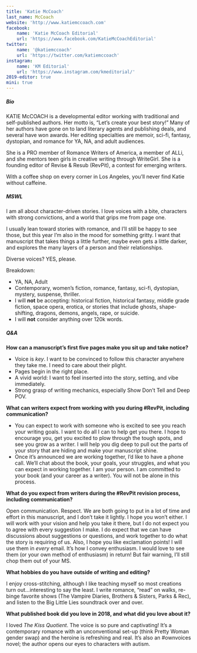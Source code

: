 ```yaml
---
title: 'Katie McCoach'
last_name: McCoach
website: 'http://www.katiemccoach.com'
facebook:
    name: 'Katie McCoach Editorial'
    url: 'https://www.facebook.com/KatieMcCoachEditorial'
twitter:
    name: '@katiemccoach'
    url: 'https://twitter.com/katiemccoach'
instagram:
    name: 'KM Editorial'
    url: 'https://www.instagram.com/kmeditorial/'
2019-editor: true
mini: true
---
```


##### Bio

KATIE McCOACH is a developmental editor working with traditional and self-published authors. Her motto is, “Let’s create your best story!” Many of her authors have gone on to land literary agents and publishing deals, and several have won awards. Her editing specialties are memoir, sci-fi, fantasy, dystopian, and romance for YA, NA, and adult audiences.

She is a PRO member of Romance Writers of America, a member of ALLi, and she mentors teen girls in creative writing through WriteGirl. She is a founding editor of Revise & Resub (RevPit), a contest for emerging writers. 

With a coffee shop on every corner in Los Angeles, you’ll never find Katie without caffeine.


##### MSWL

I am all about character-driven stories. I love voices with a bite, characters with strong convictions, and a world that grips me from page one. 

I usually lean toward stories with romance, and I’ll still be happy to see those, but this year I’m also in the mood for something gritty. I want that manuscript that takes things a little further, maybe even gets a little darker, and explores the many layers of a person and their relationships. 

Diverse voices? YES, please.

Breakdown:
 * YA, NA, Adult
 * Contemporary, women’s fiction, romance, fantasy, sci-fi, dystopian, mystery, suspense, thriller.
 * I will **not** be accepting: historical fiction, historical fantasy, middle grade fiction, space opera, erotica, or stories that include ghosts, shape-shifting, dragons, demons, angels, rape, or suicide.
 * I will **not** consider anything over 120k words.

##### Q&A

**How can a manuscript’s first five pages make you sit up and take notice?**

 * Voice is _key_. I want to be convinced to follow this character anywhere they take me. I need to care about their plight.
 * Pages begin in the right place.
 * A vivid world: I want to feel inserted into the story, setting, and vibe immediately. 
 * Strong grasp of writing mechanics, especially Show Don’t Tell and Deep POV.

**What can writers expect from working with you during #RevPit, including communication?**

 * You can expect to work with someone who is excited to see you reach your writing goals. I want to do all I can to help get you there. I hope to encourage you, get you excited to plow through the tough spots, and see you grow as a writer. I will help you dig deep to pull out the parts of your story that are hiding and make your manuscript shine.
 * Once it’s announced we are working together, I’d like to have a phone call. We’ll chat about the book, your goals, your struggles, and what you can expect in working together. I am your person. I am committed to your book (and your career as a writer). You will not be alone in this process.


**What do you expect from writers during the #RevPit revision process, including communication?**

Open communication. Respect. We are both going to put in a lot of time and effort in this manuscript, and I don’t take it lightly. I hope you won’t either. I will work with your vision and help you take it there, but I do not expect you to agree with every suggestion I make. I do expect that we can have discussions about suggestions or questions, and work together to do what the story is requiring of us. Also, I hope you like exclamation points! I will use them in _every_ email. It’s how I convey enthusiasm. I would love to see them (or your own method of enthusiasm) in return! But fair warning, I’ll still chop them out of your MS.
 
**What hobbies do you have outside of writing and editing?**

I enjoy cross-stitching, although I like teaching myself so most creations turn out…interesting to say the least. I write romance, “read” on walks, re-binge favorite shows (The Vampire Diaries, Brothers & Sisters, Parks & Rec), and listen to the Big Little Lies soundtrack over and over.

**What published book did you love in 2018, and what did you love about it?**

I loved _The Kiss Quotient_. The voice is so pure and captivating! It’s a contemporary romance with an unconventional set-up (think Pretty Woman gender swap) and the heroine is refreshing and real. It’s also an #ownvoices novel; the author opens our eyes to characters with autism. 